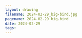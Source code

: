```yaml
---
layout: drawing
filename: 2024-02-29_big-bird.jpg
pagename: 2024-02-29_big-bird
date: 2024-02-29
tags:
---
```

